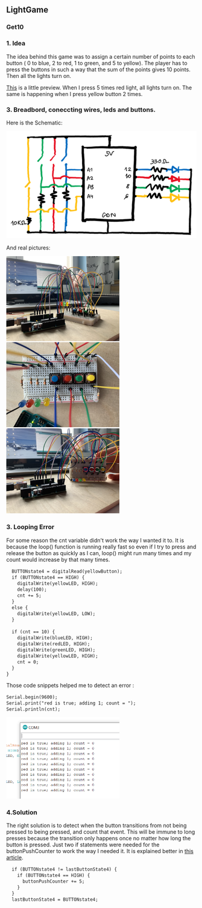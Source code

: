## LightGame
### Get10

### 1. Idea
The idea behind this game was to assign a certain number of points to each button ( 0 to blue, 2 to red, 1 to green, and 5 to yellow). The player has to press the buttons in such a way that the sum of the points gives 10 points. Then all the lights turn on.

[This](https://drive.google.com/file/d/1cJuxmFrOOYxCLkkAzot4Eugvc62cvOrp/view?usp=sharing) is a little preview. When I press 5 times red light, all lights turn on. The same is happening when I press yellow button 2 times. 


### 3. Breadbord, coneccting wires, leds and buttons.
Here is the Schematic:

<img src="https://github.com/martapienkosz/interactivemedia/blob/master/Media/n30.png" width="800">

And real pictures:

<img src="https://github.com/martapienkosz/interactivemedia/blob/master/Media/nov31.jpg" width="300"> <img src="https://github.com/martapienkosz/interactivemedia/blob/master/Media/nov32.jpg" width="300"> <img src="https://github.com/martapienkosz/interactivemedia/blob/master/Media/nov33.jpg" width="300">


### 3. Looping Error
For some reason the cnt variable didn't work the way I wanted it to. It is because the loop() function is running really fast
so even if I try to press and release the button as quickly as I can, loop() might run many times and my count would increase by that many times.

````
  BUTTONstate4 = digitalRead(yellowButton);
  if (BUTTONstate4 == HIGH) {
    digitalWrite(yellowLED, HIGH);
    delay(100);
    cnt += 5;
  }
  else {
    digitalWrite(yellowLED, LOW);
  }

  if (cnt == 10) {
    digitalWrite(blueLED, HIGH);
    digitalWrite(redLED, HIGH);
    digitalWrite(greenLED, HIGH);
    digitalWrite(yellowLED, HIGH);
    cnt = 0;
  }
}
````

Those code snippets helped me to detect an error : 

```
Serial.begin(9600);
Serial.print("red is true; adding 1; count = ");
Serial.println(cnt);
```
<img src="https://github.com/martapienkosz/interactivemedia/blob/master/Media/nov34.png" width="300">


### 4.Solution

The right solution is to detect when the button transitions from not being pressed to being pressed, and count that event. This will be immune to long presses because the transition only happens once no matter how long the button is pressed. Just two if statements were needed for the buttonPushCounter to work the way I needed it. It is explained better in [this article](https://www.arduino.cc/en/Tutorial/BuiltInExamples/StateChangeDetection).

````
  if (BUTTONstate4 != lastButtonState4) {
    if (BUTTONstate4 == HIGH) {
      buttonPushCounter += 5;
    }
  }
  lastButtonState4 = BUTTONstate4;
 ````
